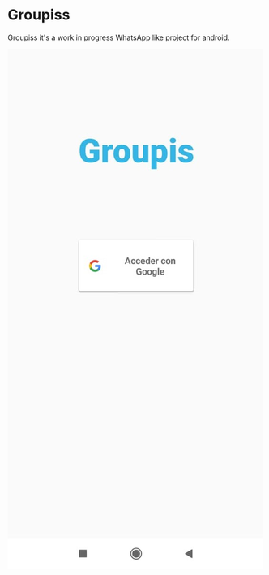 # Groupiss

Groupiss it's a work in progress WhatsApp like project for android. 

![Image of Yaktocat](https://github.com/facundograpsas/Groupiss/blob/master/7.jpeg)


